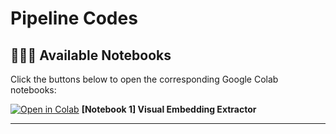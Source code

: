 # Pipeline Codes

## 🧑🏻‍💻 Available Notebooks

Click the buttons below to open the corresponding Google Colab notebooks:

[![Open in Colab](https://colab.research.google.com/assets/colab-badge.svg)](https://github.com/RecSys-lab/RAG-VisualRec/blob/main/codes/visual_embeddings_extractor.ipynb) **[Notebook 1] Visual Embedding Extractor**

---
